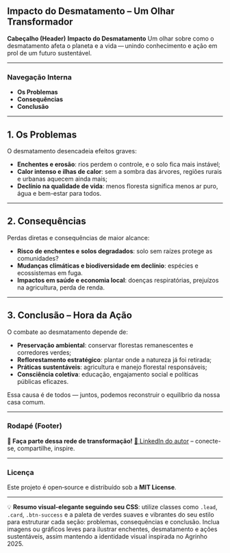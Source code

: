 
## **Impacto do Desmatamento – Um Olhar Transformador**

**Cabeçalho (Header)**
**Impacto do Desmatamento**
Um olhar sobre como o desmatamento afeta o planeta e a vida — unindo conhecimento e ação em prol de um futuro sustentável.

---

### **Navegação Interna**

* **Os Problemas**
* **Consequências**
* **Conclusão**

---

## **1. Os Problemas**

O desmatamento desencadeia efeitos graves:

* **Enchentes e erosão**: rios perdem o controle, e o solo fica mais instável;
* **Calor intenso e ilhas de calor**: sem a sombra das árvores, regiões rurais e urbanas aquecem ainda mais;
* **Declínio na qualidade de vida**: menos floresta significa menos ar puro, água e bem-estar para todos.

---

## **2. Consequências**

Perdas diretas e consequências de maior alcance:

* **Risco de enchentes e solos degradados**: solo sem raízes protege as comunidades?
* **Mudanças climáticas e biodiversidade em declínio**: espécies e ecossistemas em fuga.
* **Impactos em saúde e economia local**: doenças respiratórias, prejuízos na agricultura, perda de renda.

---

## **3. Conclusão – Hora da Ação**

O combate ao desmatamento depende de:

* **Preservação ambiental**: conservar florestas remanescentes e corredores verdes;
* **Reflorestamento estratégico**: plantar onde a natureza já foi retirada;
* **Práticas sustentáveis**: agricultura e manejo florestal responsáveis;
* **Consciência coletiva**: educação, engajamento social e políticas públicas eficazes.

Essa causa é de todos — juntos, podemos reconstruir o equilíbrio da nossa casa comum.

---

### **Rodapé (Footer)**

**📌 Faça parte dessa rede de transformação!**
[💼 LinkedIn do autor](#) – conecte-se, compartilhe, inspire.

---


### **Licença**

Este projeto é open‑source e distribuído sob a **MIT License**.

---

💡 **Resumo visual-elegante seguindo seu CSS**: utilize classes como `.lead`, `.card`, `.btn-success` e a paleta de verdes suaves e vibrantes do seu estilo para estruturar cada seção: problemas, consequências e conclusão. Inclua imagens ou gráficos leves para ilustrar enchentes, desmatamento e ações sustentáveis, assim mantendo a identidade visual inspirada no Agrinho 2025.

